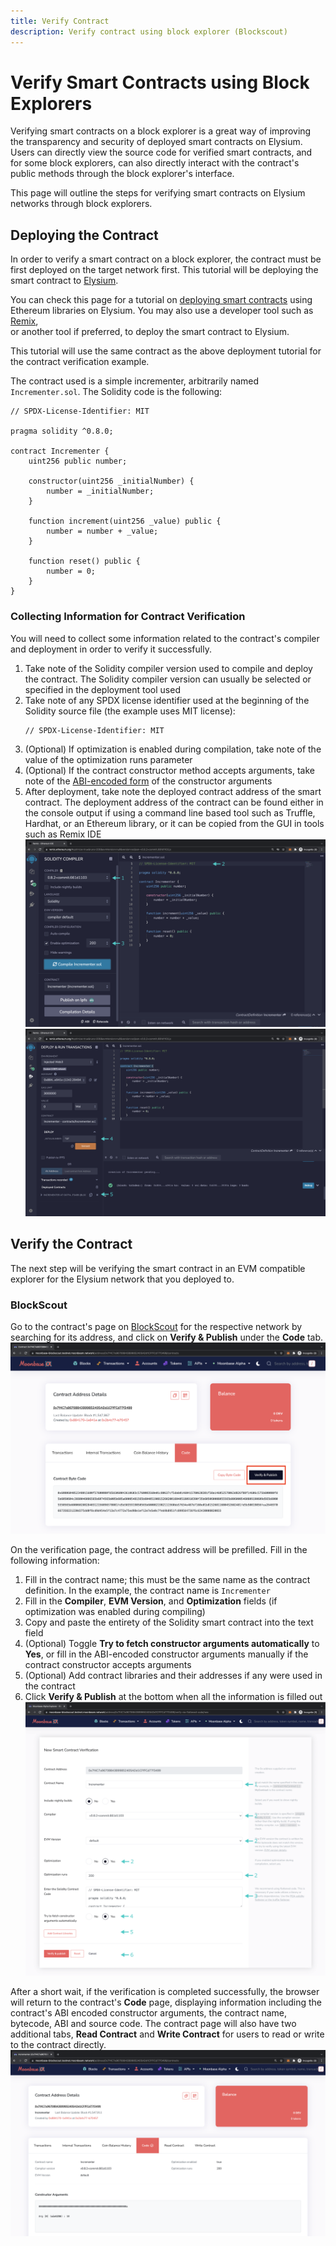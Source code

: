 ```yaml
---
title: Verify Contract
description: Verify contract using block explorer (Blockscout)
---
```


# Verify Smart Contracts using Block Explorers

Verifying smart contracts on a block explorer is a great way of improving the transparency and security of deployed
smart contracts on Elysium. Users can directly view the source code for verified smart contracts, and for some block
explorers, can also directly interact with the contract's public methods through the block explorer's interface.

This page will outline the steps for verifying smart contracts on Elysium networks through block explorers.

## Deploying the Contract

In order to verify a smart contract on a block explorer, the contract must be first deployed on the target network
first. This tutorial will be deploying the smart contract to [Elysium](/backup/networks/elysium-chain).

You can check this page for a tutorial on [deploying smart contracts](/docs/category/libraries) using Ethereum libraries
on Elysium. You may also use a developer tool such as [Remix](/docs/build/ethereum-api/dev_enviorments/remix),  
or another tool if preferred, to deploy the smart contract to Elysium.

This tutorial will use the same contract as the above deployment tutorial for the contract verification example.

The contract used is a simple incrementer, arbitrarily named `Incrementer.sol`. The Solidity code is the following:

```solidity
// SPDX-License-Identifier: MIT

pragma solidity ^0.8.0;

contract Incrementer {
    uint256 public number;

    constructor(uint256 _initialNumber) {
        number = _initialNumber;
    }

    function increment(uint256 _value) public {
        number = number + _value;
    }

    function reset() public {
        number = 0;
    }
}
```

### Collecting Information for Contract Verification

You will need to collect some information related to the contract's compiler and deployment in order to verify it
successfully.

1. Take note of the Solidity compiler version used to compile and deploy the contract. The Solidity compiler version can
   usually be selected or specified in the deployment tool used
2. Take note of any SPDX license identifier used at the beginning of the Solidity source file (the example uses MIT
   license):
    ```
    // SPDX-License-Identifier: MIT
    ```
3. (Optional) If optimization is enabled during compilation, take note of the value of the optimization runs parameter
4. (Optional) If the contract constructor method accepts arguments, take note of
   the [ABI-encoded form](https://docs.soliditylang.org/en/develop/abi-spec.html) of the constructor arguments
5. After deployment, take note the deployed contract address of the smart contract. The deployment address of the
   contract can be found either in the console output if using a command line based tool such as Truffle, Hardhat, or an
   Ethereum library, or it can be copied from the GUI in tools such as Remix IDE
   ![Example Compiler Options in Remix IDE](img/block-explorers/verify-contract-1.png)
   ![Contract Address in Remix IDE](img/block-explorers/verify-contract-2.png)

## Verify the Contract

The next step will be verifying the smart contract in an EVM compatible explorer for the Elysium network that you
deployed to.

### BlockScout

Go to the contract's page on [BlockScout](https://blockscout.elysiumchain.tech/) for the respective network by searching
for its address, and click on **Verify & Publish** under the **Code** tab.
![BlockScout Verify Button](img/block-explorers/verify-contract-6.png)

On the verification page, the contract address will be prefilled. Fill in the following information:

1. Fill in the contract name; this must be the same name as the contract definition. In the example, the contract name
   is `Incrementer`
2. Fill in the **Compiler**, **EVM Version**, and **Optimization** fields (if optimization was enabled during compiling)
3. Copy and paste the entirety of the Solidity smart contract into the text field
4. (Optional) Toggle **Try to fetch constructor arguments automatically** to **Yes**, or fill in the ABI-encoded
   constructor arguments manually if the contract constructor accepts arguments
5. (Optional) Add contract libraries and their addresses if any were used in the contract
6. Click **Verify & Publish** at the bottom when all the information is filled out
   ![BlockScout Verify Page](img/block-explorers/verify-contract-7.png)

After a short wait, if the verification is completed successfully, the browser will return to the contract's **Code**
page, displaying information including the contract's ABI encoded constructor arguments, the contract name, bytecode,
ABI and source code. The contract page will also have two additional tabs, **Read Contract** and **Write Contract** for
users to read or write to the contract directly.
![BlockScout Result Page](img/block-explorers/verify-contract-8.png)